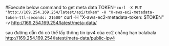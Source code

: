 #Execute below command to get meta data
TOKEN=`curl -X PUT "http://169.254.169.254/latest/api/token" -H "X-aws-ec2-metadata-token-ttl-seconds: 21600"`
curl -H "X-aws-ec2-metadata-token: $TOKEN" -v http://169.254.169.254/latest/meta-data/

sau đường dẫn đó có thể lấy thông tin ipv4 của ec2 chẳng hạn balabala 
 http://169.254.169.254/latest/meta-data/public-ipv4